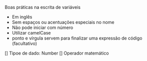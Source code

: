 Boas práticas na escrita de variáveis

- Em inglês
- Sem espaços ou acentuações especiais no nome
- Não pode iniciar com número
- Utilizar camelCase
- ponto e vírgula servem para finalizar uma expressão de código (facultativo)

[] Tipoe de dado: Number
[] Operador matemático